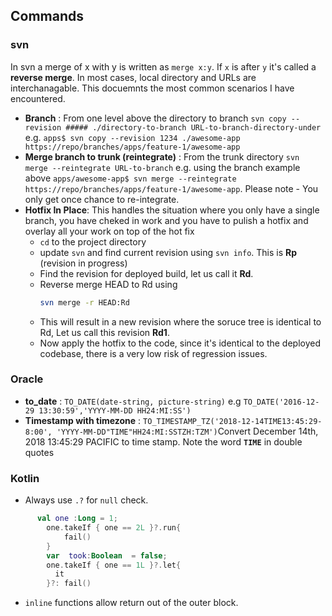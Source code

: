 ## Commands
### svn 
In svn a merge of x with y is written as  `merge x:y`. If `x` is after `y` it's called a __reverse merge__.
In most cases, local directory and URLs are interchanagable. This docuemnts the most common scenarios I have encountered.
* __Branch__ : From one level above the directory to branch `svn copy --revision ##### ./directory-to-branch URL-to-branch-directory-under` e.g. `apps$ svn copy --revision 1234 ./awesome-app https://repo/branches/apps/feature-1/awesome-app`
* __Merge branch to trunk (reintegrate)__ : From the trunk directory `svn merge --reintegrate URL-to-branch` e.g. using the branch example above `apps/awesome-app$ svn merge --reintegrate https://repo/branches/apps/feature-1/awesome-app`. Please note - You only get once chance to re-integrate.
* __Hotfix In Place__: This handles the situation where you only have a single branch, you have cheked in work and you have to pulish a hotfix and overlay all your work on top of the hot fix
  * `cd` to the project directory
  * update `svn` and find current revision using `svn info`. This is __Rp__ (revision in progress)
  * Find the revision for deployed build, let us call it __Rd__. 
  * Reverse merge HEAD to Rd using 
    ```bash
    svn merge -r HEAD:Rd
    ```
  * This will result in a new revision where the soruce tree is identical to Rd, Let us  call this revision __Rd1__.
  * Now apply the hotfix to the code, since it's identical to the deployed codebase, there is a very low risk of regression issues.
 
### Oracle
* __to_date__ : `TO_DATE(date-string, picture-string)` e.g `TO_DATE('2016-12-29 13:30:59','YYYY-MM-DD HH24:MI:SS')`
* __Timestamp with timezone__ : `TO_TIMESTAMP_TZ('2018-12-14TIME13:45:29-8:00', 'YYYY-MM-DD"TIME"HH24:MI:SSTZH:TZM')`Convert December 14th, 2018 13:45:29 PACIFIC to time stamp. Note the word __`TIME`__ in double quotes
### Kotlin
* Always use `.?` for `null` check.
``` kotlin
      val one :Long = 1;
        one.takeIf { one == 2L }?.run{
            fail()
        }
        var  took:Boolean  = false;
        one.takeIf { one == 1L }?.let{
          it
        }?: fail()
```
* `inline` functions allow return out of the outer block.
